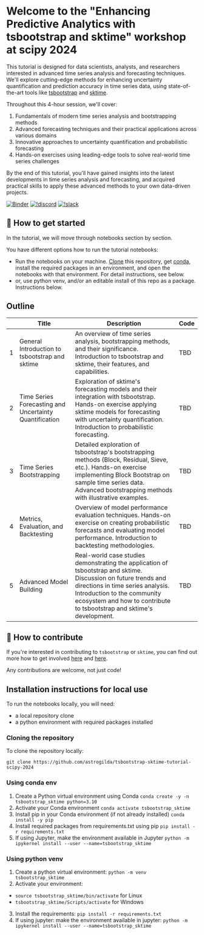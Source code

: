 Welcome to the "Enhancing Predictive Analytics with tsbootstrap and sktime" workshop at scipy 2024
============================================

This tutorial is designed for data scientists, analysts, and researchers interested in advanced time series analysis and forecasting techniques. We'll explore cutting-edge methods for enhancing uncertainty quantification and prediction accuracy in time series data, using state-of-the-art tools like [tsbootstrap](www.github.com/astrogilda/tsbootstrap) and [sktime](www.github.com/sktime/sktime).

Throughout this 4-hour session, we'll cover:

1. Fundamentals of modern time series analysis and bootstrapping methods
2. Advanced forecasting techniques and their practical applications across various domains
3. Innovative approaches to uncertainty quantification and probabilistic forecasting
4. Hands-on exercises using leading-edge tools to solve real-world time series challenges

By the end of this tutorial, you'll have gained insights into the latest developments in time series analysis and forecasting, and acquired practical skills to apply these advanced methods to your own data-driven projects.


[![Binder](https://mybinder.org/badge_logo.svg)](https://mybinder.org/v2/gh/tsbootstrap-sktime-tutorial-scipy-2024/main?filepath=notebooks) [![!discord](https://img.shields.io/static/v1?logo=discord&label=discord&message=chat&color=lightgreen)](https://discord.com/invite/54ACzaFsn7) [![!slack](https://img.shields.io/static/v1?logo=linkedin&label=LinkedIn&message=news&color=lightblue)](https://www.linkedin.com/in/sankalp-gilda/)

## :rocket: How to get started

In the tutorial, we will move through notebooks section by section.

You have different options how to run the tutorial notebooks:

* Run the notebooks on your machine. [Clone] this repository, get [conda], install the required packages in an environment, and open the notebooks with that environment. For detail instructions, see below.
* or, use python venv, and/or an editable install of this repo as a package. Instructions below.

[clone]: https://help.github.com/en/github/creating-cloning-and-archiving-repositories/cloning-a-repository
[conda]: https://docs.conda.io/en/latest/

## Outline

| | Title | Description | Code |
| ---- | ---------------------------- | ------------------------------------------------------------ | ---- |
| 1 | General Introduction to tsbootstrap and sktime | An overview of time series analysis, bootstrapping methods, and their significance. Introduction to tsbootstrap and sktime, their features, and capabilities. | TBD |
| 2 | Time Series Forecasting and Uncertainty Quantification | Exploration of sktime's forecasting models and their integration with tsbootstrap. Hands-on exercise applying sktime models for forecasting with uncertainty quantification. Introduction to probabilistic forecasting. | TBD |
| 3 | Time Series Bootstrapping | Detailed exploration of tsbootstrap's bootstrapping methods (Block, Residual, Sieve, etc.). Hands-on exercise implementing Block Bootstrap on sample time series data. Advanced bootstrapping methods with illustrative examples. | TBD |
| 4 | Metrics, Evaluation, and Backtesting | Overview of model performance evaluation techniques. Hands-on exercise on creating probabilistic forecasts and evaluating model performance. Introduction to backtesting methodologies. | TBD |
| 5 | Advanced Model Building | Real-world case studies demonstrating the application of tsbootstrap and sktime. Discussion on future trends and directions in time series analysis. Introduction to the community ecosystem and how to contribute to tsbootstrap and sktime's development. | TBD |



## :wave: How to contribute

If you're interested in contributing to `tsbootstrap` or `sktime`, you can find out more how to get involved [here](https://github.com/astrogilda/tsbootstrap/blob/main/CONTRIBUTING.md) and  [here](https://www.sktime.net/en/latest/get_involved.html).

Any contributions are welcome, not just code!

## Installation instructions for local use

To run the notebooks locally, you will need:

* a local repository clone
* a python environment with required packages installed

### Cloning the repository

To clone the repository locally:

`git clone https://github.com/astrogilda/tsbootstrap-sktime-tutorial-scipy-2024`

### Using conda env

1. Create a Python virtual environment using Conda
`conda create -y -n tsbootstrap_sktime python=3.10`
2. Activate your Conda environment
`conda activate tsbootstrap_sktime`
3. Install pip in your Conda environment (if not already installed)
`conda install -y pip`
4. Install required packages from requirements.txt using pip
`pip install -r requirements.txt`
5. If using Jupyter, make the environment available in Jupyter
`python -m ipykernel install --user --name=tsbootstrap_sktime`


### Using python venv

1. Create a python virtual environment:
`python -m venv tsbootstrap_sktime`
2. Activate your environment:
 - `source tsbootstrap_sktime/bin/activate` for Linux
 - `tsbootstrap_sktime/Scripts/activate` for Windows
3. Install the requirements:
`pip install -r requirements.txt`
4. If using jupyter: make the environment available in jupyter:
`python -m ipykernel install --user --name=tsbootstrap_sktime`
